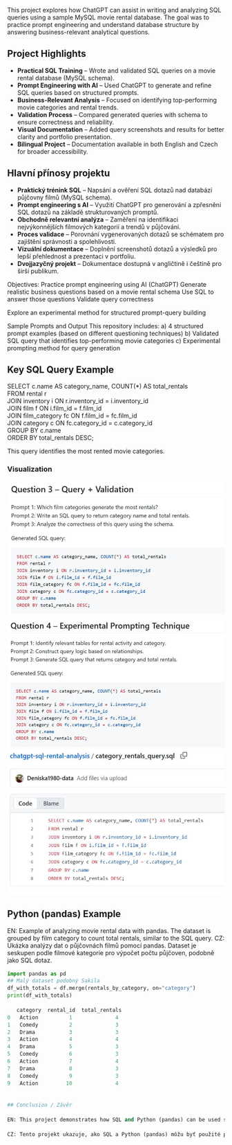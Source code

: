 This project explores how ChatGPT can assist in writing and analyzing SQL queries using a sample MySQL movie rental database. The goal was to practice prompt engineering and understand database structure by answering business-relevant analytical questions.

## Project Highlights

- **Practical SQL Training** – Wrote and validated SQL queries on a movie rental database (MySQL schema).  
- **Prompt Engineering with AI** – Used ChatGPT to generate and refine SQL queries based on structured prompts.  
- **Business-Relevant Analysis** – Focused on identifying top-performing movie categories and rental trends.  
- **Validation Process** – Compared generated queries with schema to ensure correctness and reliability.  
- **Visual Documentation** – Added query screenshots and results for better clarity and portfolio presentation.  
- **Bilingual Project** – Documentation available in both English and Czech for broader accessibility.

## Hlavní přínosy projektu

- **Praktický trénink SQL** – Napsání a ověření SQL dotazů nad databází půjčovny filmů (MySQL schema).  
- **Prompt engineering s AI** – Využití ChatGPT pro generování a zpřesnění SQL dotazů na základě strukturovaných promptů.  
- **Obchodně relevantní analýza** – Zaměření na identifikaci nejvýkonnějších filmových kategorií a trendů v půjčování.  
- **Proces validace** – Porovnání vygenerovaných dotazů se schématem pro zajištění správnosti a spolehlivosti.  
- **Vizuální dokumentace** – Doplnění screenshotů dotazů a výsledků pro lepší přehlednost a prezentaci v portfoliu.  
- **Dvojjazyčný projekt** – Dokumentace dostupná v angličtině i češtině pro širší publikum.  

Objectives:
Practice prompt engineering using AI (ChatGPT)
Generate realistic business questions based on a movie rental schema
Use SQL to answer those questions
Validate query correctness

Explore an experimental method for structured prompt-query building

Sample Prompts and Output
This repository includes:
a) 4 structured prompt examples (based on different questioning techniques)
b) Validated SQL query that identifies top-performing movie categories
c) Experimental prompting method for query generation

## Key SQL Query Example

SELECT c.name AS category_name, COUNT(*) AS total_rentals  
FROM rental r  
JOIN inventory i ON r.inventory_id = i.inventory_id  
JOIN film f ON i.film_id = f.film_id  
JOIN film_category fc ON f.film_id = fc.film_id  
JOIN category c ON fc.category_id = c.category_id  
GROUP BY c.name  
ORDER BY total_rentals DESC;

This query identifies the most rented movie categories.
### Visualization
![Query 3 Example](obrazek%20do%20ChatGpt_question3.JPG)
![Query 4 Example](obrazek%20do%20ChatGpt_question4.JPG)
![SQL File Example](obrazek_category_rentals_query.JPG)



## Python (pandas) Example
EN: Example of analyzing movie rental data with pandas. The dataset is grouped by film category to count total rentals, similar to the SQL query.
CZ: Ukázka analýzy dat o půjčovnách filmů pomocí pandas. Dataset je seskupen podle filmové kategorie pro výpočet počtu půjčoven, podobně jako SQL dotaz.

```python
import pandas as pd
## Malý dataset podobný Sakila
df_with_totals = df.merge(rentals_by_category, on="category")
print(df_with_totals)

   category  rental_id  total_rentals
0   Action          1              4
1   Comedy          2              3
2   Drama           3              3
3   Action          4              4
4   Drama           5              3
5   Comedy          6              3
6   Action          7              4
7   Drama           8              3
8   Comedy          9              3
9   Action         10              4


## Conclusion / Závěr

EN: This project demonstrates how SQL and Python (pandas) can be used side by side to answer the same business question — which film categories generate the most rentals. Through this exercise, I strengthened my skills in prompt engineering, SQL query validation, and data manipulation with pandas. The dual-tool approach adds depth to my data analysis portfolio and shows versatility across tools.

CZ: Tento projekt ukazuje, ako SQL a Python (pandas) môžu byť použité paralelne na odpoveď na rovnakú obchodnú otázku — ktoré filmové kategórie generujú najviac výpožičiek. Počas cvičenia som posilnila zručnosti v promptingu, kontrole správnosti SQL dotazov a transformácii dát v pandas. Kombinovanie dvoch nástrojov pridáva hodnotu môjmu portfóliu a ukazuje moju všestrannosť v práci s dátami.


